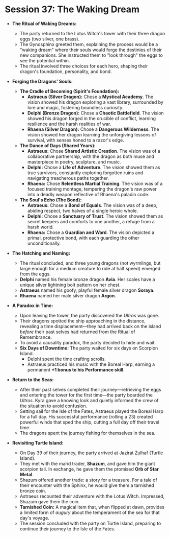 # Session 37: The Waking Dream

*   **The Ritual of Waking Dreams:**
    *   The party returned to the Lotus Witch's tower with their three dragon eggs (two silver, one brass).
    *   The Gynosphinx greeted them, explaining the process would be a "waking dream" where their souls would forge the destinies of their new companions. She instructed them to "look through" the eggs to see the potential within.
    *   The ritual involved three choices for each hero, shaping their dragon's foundation, personality, and bond.

*   **Forging the Dragons' Souls:**
    *   **The Cradle of Becoming (Spirit's Foundation):**
        *   **Astraeus (Silver Dragon):** Chose a **Mystical Academy**. The vision showed his dragon exploring a vast library, surrounded by lore and magic, fostering boundless curiosity.
        *   **Delphi (Bronze Dragon):** Chose a **Chaotic Battlefield**. The vision showed his dragon forged in the crucible of conflict, learning resilience and the harsh realities of war.
        *   **Rhaena (Silver Dragon):** Chose a **Dangerous Wilderness**. The vision showed her dragon learning the unforgiving lessons of survival, with senses honed to a razor's edge.
    *   **The Dance of Days (Shared Years):**
        *   **Astraeus:** Chose **Shared Artistic Creation**. The vision was of a collaborative partnership, with the dragon as both muse and masterpiece in poetry, sculpture, and music.
        *   **Delphi:** Chose a **Life of Adventure**. The vision showed them as true survivors, constantly exploring forgotten ruins and navigating treacherous paths together.
        *   **Rhaena:** Chose **Relentless Martial Training**. The vision was of a focused training montage, tempering the dragon's raw power into a deadly weapon reflective of Rhaena's paladin code.
    *   **The Soul's Echo (The Bond):**
        *   **Astraeus:** Chose a **Bond of Equals**. The vision was of a deep, abiding respect, two halves of a single heroic whole.
        *   **Delphi:** Chose a **Sanctuary of Trust**. The vision showed them as secret keepers and comforts to one another, a refuge from a harsh world.
        *   **Rhaena:** Chose a **Guardian and Ward**. The vision depicted a primal, protective bond, with each guarding the other unconditionally.

*   **The Hatching and Naming:**
    *   The ritual concluded, and three young dragons (not wyrmlings, but large enough for a medium creature to ride at half speed) emerged from the eggs.
    *   **Delphi** named his female bronze dragon **Avia**. Her scales have a unique silver lightning bolt pattern on her chest.
    *   **Astraeus** named his goofy, playful female silver dragon **Soraya**.
    *   **Rhaena** named her male silver dragon **Argon**.

*   **A Paradox in Time:**
    *   Upon leaving the tower, the party discovered the *Ultros* was gone.
    *   Their dragons spotted the ship approaching in the distance, revealing a time displacement—they had arrived back on the island *before* their past selves had returned from the Ritual of Remembrance.
    *   To avoid a causality paradox, the party decided to hide and wait.
    *   **Six Days of Downtime:** The party waited for six days on Scorpion Island.
        *   Delphi spent the time crafting scrolls.
        *   Astraeus practiced his music with the Boreal Harp, earning a permanent **+1 bonus to his Performance skill**.

*   **Return to the Seas:**
    *   After their past selves completed their journey—retrieving the eggs and entering the tower for the first time—the party boarded the *Ultros*. Kyra gave a knowing look and quietly informed the crew of the situation to avoid confusion.
    *   Setting sail for the Isle of the Fates, Astraeus played the Boreal Harp for a full day. His successful performance (rolling a 23) created powerful winds that sped the ship, cutting a full day off their travel time.
    *   The dragons spent the journey fishing for themselves in the sea.

*   **Revisiting Turtle Island:**
    *   On Day 39 of their journey, the party arrived at Jazirat Zulhaf (Turtle Island).
    *   They met with the marid trader, **Shazum**, and gave him the giant scorpion tail. In exchange, he gave them the promised **Orb of Star Metal**.
    *   Shazum offered another trade: a story for a treasure. For a tale of their encounter with the Sphinx, he would give them a tarnished bronze coin.
    *   Astraeus recounted their adventure with the Lotus Witch. Impressed, Shazum gave them the coin.
    *   **Tarnished Coin:** A magical item that, when flipped at dawn, provides a limited form of *augury* about the temperament of the sea for that day's voyage.
    *   The session concluded with the party on Turtle Island, preparing to continue their journey to the Isle of the Fates.